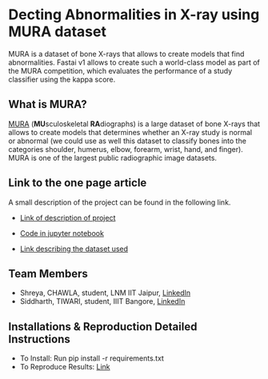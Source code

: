 # Decting Abnormalities in X-ray using MURA dataset
MURA is a dataset of bone X-rays that allows to create models that find abnormalities.  Fastai v1 allows to create such a world-class model as part of the MURA competition, which evaluates the performance of a study classifier using the kappa score.


## What is MURA?
[MURA](https://stanfordmlgroup.github.io/competitions/mura/) (**MU**sculoskeletal **RA**diographs) is a large dataset of bone X-rays that allows to create models that determines whether an X-ray study is normal or abnormal (we could use as well this dataset to classify bones into the categories shoulder, humerus, elbow, forearm, wrist, hand, and finger). MURA is one of the largest public radiographic image datasets.


## Link to the one page article

A small description of the project can be found in the following link.

- [Link of description of project](https://docs.google.com/presentation/d/1UvdQVKcJqsOSG2-1A_0ZXfupSavuXV1Ivx-Qm0mQzhw/edit?usp=sharing)

- [Code in jupyter notebook](https://github.com/shreya888/Decting-Abnormalities-in-X-ray-using-MURA-dataset/blob/master/Abnormality%20detection%20using%20MURA%20DataSet.ipynb)

- [Link describing the dataset used](https://arxiv.org/pdf/1712.06957.pdf)


## Team Members

- Shreya, CHAWLA, student, LNM IIT Jaipur, [LinkedIn](https://www.linkedin.com/in/shreyachawla1998/)
- Siddharth, TIWARI, student, IIIT Bangore, [LinkedIn](https://www.linkedin.com/in/siddharthtiwari01/)


## Installations & Reproduction Detailed Instructions

- To Install: Run pip install -r requirements.txt
- To Reproduce Results: [Link](https://github.com/shreya888/Decting-Abnormalities-in-X-ray-using-MURA-dataset/blob/master/reproducibility.md)

